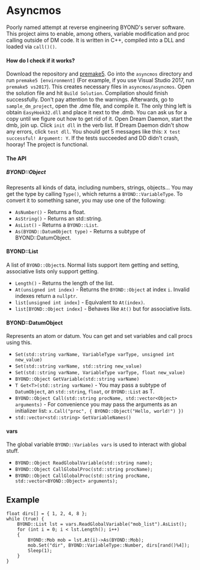 # Asyncmos
Poorly named attempt at reverse engineering BYOND's server software. This project aims to enable, among others, variable modification and proc calling outside of DM code. It is written in C++, compiled into a DLL and loaded via `call()()`.

#### How do I check if it works?
Download the repository and [premake5](https://premake.github.io/download.html). Go into the `asyncmos` directory and run `premake5 [environment]` (For example, if you use Visual Studio 2017, run `premake5 vs2017`). This creates necessary files in `asyncmos/asyncmos`. Open the solution file and hit `Build Solution`. Compilation should finish successfully. Don't pay attention to the warnings.
Afterwards, go to `sample_dm_project`, open the .dme file, and compile it. The only thing left is obtain `EasyHook32.dll` and place it next to the .dmb. You can ask us for a copy until we figure out how to get rid of it.
Open Dream Daemon, start the dmb, join up. Click `init dll` in the verb list. If Dream Daemon didn't show any errors, click `test dll`. You should get 5 messages like this: `X test successful! Argument: Y`. If the tests succeeded and DD didn't crash, hooray! The project is functional.

#### The API
##### BYOND::Object
Represents all kinds of data, including numbers, strings, objects... You may get the type by calling `Type()`, which returns a `BYOND::VariableType`. To convert it to something saner, you may use one of the following:
* `AsNumber()` - Returns a float.
* `AsString()` - Returns an std::string.
* `AsList()` - Returns a `BYOND::List`.
* `As(BYOND::DatumObject type)` - Returns a subtype of BYOND::DatumObject.

#### BYOND::List
A list of `BYOND::Object`s. Normal lists support item getting and setting, associative lists only support getting.
* `Length()` - Returns the length of the list.
* `At(unsigned int index)` - Returns the `BYOND::Object` at index `i`. Invalid indexes return a `nullptr`.
* `list[unsigned int index]` - Equivalent to `At(index)`.
* `list[BYOND::Object index]` - Behaves like `At()` but for associative lists.

#### BYOND::DatumObject
Represents an atom or datum. You can get and set variables and call procs using this.
* `Set(std::string varName, VariableType varType, unsigned int new_value)`
* `Set(std::string varName, std::string new_value)`
* `Set(std::string varName, VariableType varType, float new_value)`
* `BYOND::Object GetVariable(std::string varName)`
* `T Get<T>(std::string varName)` - You may pass a subtype of `DatumObject`, an `std::string`, `float`, or `BYOND::List` as T.
* `BYOND::Object Call(std::string procName, std::vector<Object> arguments)` - For convenience you may pass the arguments as an initializer list: `x.Call("proc", { BYOND::Object("Hello, world!") })`
* `std::vector<std::string> GetVariableNames()`

#### vars
The global variable `BYOND::Variables vars` is used to interact with global stuff.
* `BYOND::Object ReadGlobalVariable(std::string name);`
* `BYOND::Object CallGlobalProc(std::string procName);`
* `BYOND::Object CallGlobalProc(std::string procName, std::vector<BYOND::Object> arguments);`

## Example
	float dirs[] = { 1, 2, 4, 8 };
	while (true) {
		BYOND::List lst = vars.ReadGlobalVariable("mob_list").AsList();
		for (int i = 0; i < lst.Length(); i++)
		{
			BYOND::Mob mob = lst.At(i)->As(BYOND::Mob);
			mob.Set("dir", BYOND::VariableType::Number, dirs[rand()%4]);
			Sleep(1);
		}
	}